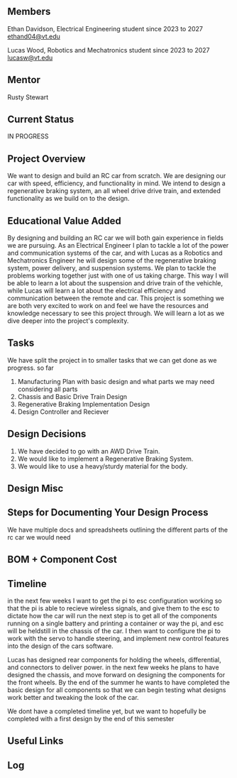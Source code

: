 ## Members
Ethan Davidson, Electrical Engineering student since 2023 to 2027
ethand04@vt.edu

Lucas Wood, Robotics and Mechatronics student since 2023 to 2027
lucasw@vt.edu
## Mentor
Rusty Stewart

## Current Status
IN PROGRESS

## Project Overview

We want to design and build an RC car from scratch. We are designing our car with speed, efficiency, and functionality in mind. We intend to design a regenerative braking system, an all wheel drive drive train, and extended functionality as we build on to the design. 

## Educational Value Added

By designing and building an RC car we will both gain experience in fields we are pursuing. As an Electrical Engineer I plan to tackle a lot of the power and communication systems of the car, and with Lucas as a Robotics and Mechatronics Engineer he will design some of the regenerative braking system, power delivery, and suspension systems. We plan to tackle the problems working together just with one of us taking charge. This way I will be able to learn a lot about the suspension and drive train of the vehichle, while Lucas will learn a lot about the electrical efficiency and communication between the remote and car. This project is something we are both very excited to work on and feel we have the resources and knowledge necessary to see this project through. We will learn a lot as we dive deeper into the project's complexity.

## Tasks
<!-- Your Text Here. You may work with your mentor on this later when they are assigned -->
We have split the project in to smaller tasks that we can get done as we progress. so far 

1. Manufacturing Plan with basic design and what parts we may need considering all parts
2. Chassis and Basic Drive Train Design 
3. Regenerative Braking Implementation Design
4. Design Controller and Reciever 

## Design Decisions

<!-- Your Text Here. You may work with your mentor on this later when they are assigned -->
1. We have decided to go with an AWD Drive Train.
2. We would like to implement a Regenerative Braking System.
3. We would like to use a heavy/sturdy material for the body.


## Design Misc

<!-- Your Text Here. You may work with your mentor on this later when they are assigned -->

## Steps for Documenting Your Design Process

<!-- Your Text Here. You may work with your mentor on this later when they are assigned -->
We have multiple docs and spreadsheets outlining the different parts of the rc car we would need 


## BOM + Component Cost

<!-- Your Text Here. You may work with your mentor on this later when they are assigned -->

## Timeline
in the next few weeks I want to get the pi to esc configuration working so that the pi is able to recieve wireless signals, and give them to the esc to dictate how the car will run
the next step is to get all of the components running on a single battery and printing a container or way the pi, and esc will be heldstill in the chassis of the car. 
I then want to configure the pi to work with the servo to handle steering, and implement new control features into the design of the cars software.

Lucas has designed rear components for holding the wheels, differential, and connectors to deliver power.
in the next few weeks he plans to have designed the chassis, and move forward on designing the components for the front wheels.
By the end of the summer he wants to have completed the basic design for all components so that we can begin testing what designs work better and tweaking the look of the car.
<!-- Your Text Here. You may work with your mentor on this later when they are assigned -->
We dont have a completed timeline yet, but we want to hopefully be completed with a first design by the end of this semester

## Useful Links

<!-- Your Text Here. You may work with your mentor on this later when they are assigned -->

## Log

<!-- Your Text Here. You may work with your mentor on this later when they are assigned -->
